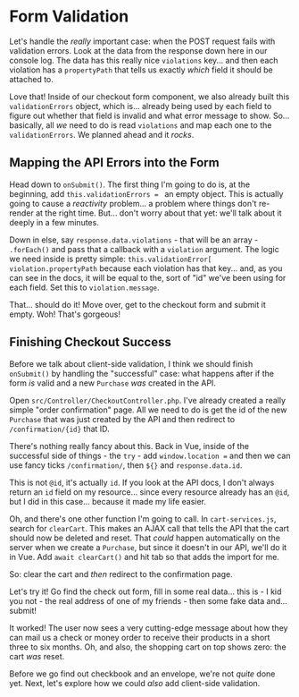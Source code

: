 # Form Validation

Let's handle the *really* important case: when the POST request fails with
validation errors. Look at the data from the response down here in our console log.
The data has this really nice `violations` key... and then each violation has a
`propertyPath` that tells us exactly *which* field it should be attached to.

Love that! Inside of our checkout form component, we also already built this
`validationErrors` object, which is... already being used by each field to figure
out whether that field is invalid and what error message to show. So... basically,
all *we* need to do is read `violations` and map each one to the `validationErrors`.
We planned ahead and it *rocks*.

## Mapping the API Errors into the Form

Head down to `onSubmit()`. The first thing I'm going to do is, at the beginning,
add `this.validationErrors = ` an empty object. This is actually going to cause
a *reactivity* problem... a problem where things don't re-render at the right time.
But... don't worry about that yet: we'll talk about it deeply in a few minutes.

Down in else, say `response.data.violations` - that will be an array - `.forEach()`
and pass that a callback with a `violation` argument. The logic we need inside is
pretty simple: `this.validationError[` `violation.propertyPath` because each
violation has that key... and, as you can see in the docs, it will be equal to the,
sort of "id" we've been using for each field. Set this to `violation.message`.

That... should do it! Move over, get to the checkout form and submit it empty. Woh!
That's gorgeous!

## Finishing Checkout Success

Before we talk about client-side validation, I think we should finish `onSubmit()`
by handling the "successful" case: what happens after if the form *is* valid and
a new `Purchase` *was* created in the API.

Open `src/Controller/CheckoutController.php`. I've already created a really simple
"order confirmation" page. All we need to do is get the id of the new `Purchase`
that was just created by the API and then redirect to `/confirmation/{id}` that ID.

There's nothing really fancy about this. Back in Vue, inside of the successful
side of things - the `try` - add `window.location =` and then we can use fancy
ticks `/confirmation/`, then `${}` and `response.data.id`.

This is not `@id`, it's actually `id`. If you look at the API docs, I don't always
return an `id` field on my resource... since every resource already has an `@id`,
but I did in this case... because it made my life easier.

Oh, and there's one other function I'm going to call. In `cart-services.js`,
search for `clearCart`. This makes an AJAX call that tells the API that the cart
should now be deleted and reset. That *could* happen automatically on the server
when we create a `Purchase`, but since it doesn't in our API, we'll do it in Vue.
Add `await clearCart()` and hit tab so that adds the import for me.

So: clear the cart and *then* redirect to the confirmation page.

Let's try it! Go find the check out form, fill in some real data... this is - I kid
you not - the real address of one of my friends - then some fake data and... submit!

It worked! The user now sees a very cutting-edge message about how they can mail
us a check or money order to receive their products in a short three to six months.
Oh, and also, the shopping cart on top shows zero: the cart *was* reset.

Before we go find out checkbook and an envelope, we're not *quite* done yet. Next,
let's explore how we could *also* add client-side validation.
